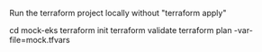 Run the terraform project locally without "terraform apply"

cd mock-eks
terraform init
terraform validate
terraform plan -var-file=mock.tfvars
